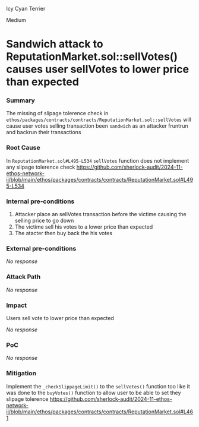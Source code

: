 Icy Cyan Terrier

Medium

# Sandwich attack to ReputationMarket.sol::sellVotes() causes user sellVotes to lower price than expected

### Summary

The missing of slipage tolerence check in `ethos/packages/contracts/contracts/ReputationMarket.sol::sellVotes` will cause user votes selling transaction been `sandwich` as an attacker fruntrun and backrun their transactions

### Root Cause

In `ReputationMarket.sol#L495-L534` `sellVotes` function does not implement any slipage tolerence check 
https://github.com/sherlock-audit/2024-11-ethos-network-ii/blob/main/ethos/packages/contracts/contracts/ReputationMarket.sol#L495-L534

### Internal pre-conditions

1. Attacker place an sellVotes transaction before the victime causing the selling price to go down
2. The victime sell his votes to a lower price than expected
3. The atacter then buy back the his votes

### External pre-conditions

_No response_

### Attack Path

_No response_

### Impact
Users sell vote to lower price than expected

_No response_

### PoC

_No response_

### Mitigation

Implement the `_checkSlippageLimit()` to the `sellVotes()` function too like it was done to the `buyVotes()` function to allow user to be able to set they slipage tolerence
https://github.com/sherlock-audit/2024-11-ethos-network-ii/blob/main/ethos/packages/contracts/contracts/ReputationMarket.sol#L461